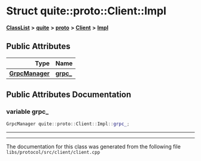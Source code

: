 

# Struct quite::proto::Client::Impl



[**ClassList**](annotated.md) **>** [**quite**](namespacequite.md) **>** [**proto**](namespacequite_1_1proto.md) **>** [**Client**](classquite_1_1proto_1_1Client.md) **>** [**Impl**](structquite_1_1proto_1_1Client_1_1Impl.md)


























## Public Attributes

| Type | Name |
| ---: | :--- |
|  [**GrpcManager**](classquite_1_1proto_1_1GrpcManager.md) | [**grpc\_**](#variable-grpc_)  <br> |












































## Public Attributes Documentation




### variable grpc\_ 

```C++
GrpcManager quite::proto::Client::Impl::grpc_;
```




<hr>

------------------------------
The documentation for this class was generated from the following file `libs/protocol/src/client/client.cpp`

